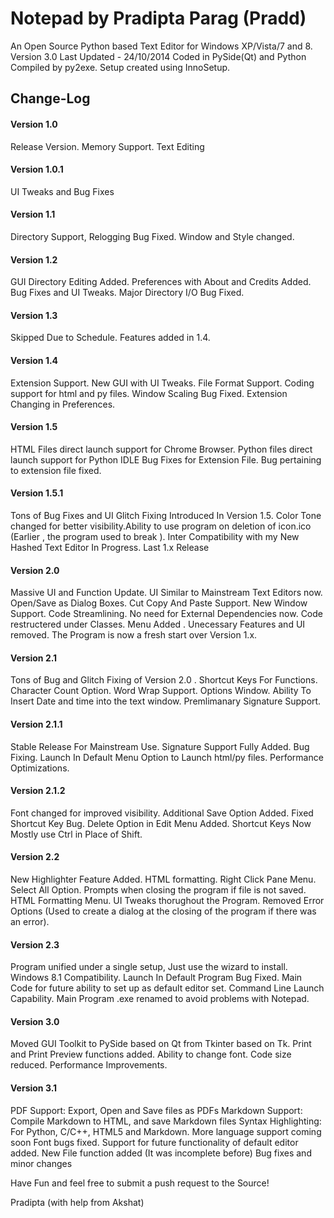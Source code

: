 # Notepad by Pradipta Parag (Pradd)


An Open Source Python based Text Editor for Windows XP/Vista/7 and 8.
Version 3.0
Last Updated - 24/10/2014
Coded in PySide(Qt) and Python
Compiled by py2exe. Setup created using InnoSetup.



## Change-Log

#### Version 1.0
Release Version. Memory Support. Text Editing

#### Version 1.0.1
UI Tweaks and Bug Fixes

#### Version 1.1
Directory Support, Relogging Bug Fixed. Window and Style changed.

#### Version 1.2
GUI Directory Editing Added. Preferences with About and Credits Added. Bug Fixes and UI Tweaks. Major Directory I/O Bug Fixed.

#### Version 1.3
Skipped Due to Schedule. Features added in 1.4.

#### Version 1.4
Extension Support. New GUI with UI Tweaks. File Format Support. Coding  support for html and py files. Window Scaling Bug Fixed. Extension Changing in Preferences.

#### Version 1.5
 HTML Files direct launch support for Chrome Browser. Python files direct launch support for Python IDLE  Bug Fixes for Extension File. Bug pertaining to extension file fixed.

#### Version 1.5.1
Tons of Bug Fixes and UI Glitch Fixing Introduced In Version 1.5. Color Tone changed for better visibility.Ability to use program on deletion of icon.ico (Earlier , the program used to break ). Inter Compatibility with my New Hashed Text Editor In Progress. Last 1.x Release

#### Version 2.0

Massive UI and Function Update. UI Similar to Mainstream Text Editors now. Open/Save as Dialog Boxes. Cut Copy And Paste Support. New Window Support.
Code Streamlining. No need for External Dependencies now. Code restructered under Classes. Menu Added . Unecessary Features and UI removed. The Program is now a fresh start over Version 1.x.

#### Version 2.1
Tons of Bug and Glitch Fixing of Version 2.0 . Shortcut Keys For Functions. Character Count Option. Word Wrap Support. Options Window. Ability To Insert Date and time into the text window. Premlimanary Signature Support.

#### Version 2.1.1
Stable Release For Mainstream Use. Signature Support Fully Added.  Bug Fixing. Launch In Default Menu Option to Launch html/py files. Performance Optimizations.

#### Version 2.1.2
Font changed for improved visibility. Additional Save Option Added. Fixed Shortcut Key Bug. Delete Option in Edit Menu Added. Shortcut Keys Now Mostly use Ctrl in Place of Shift.

#### Version 2.2
New Highlighter Feature Added. HTML formatting. Right Click Pane Menu. Select All Option. Prompts when closing the program if file is not saved. HTML Formatting Menu. UI Tweaks thorughout the Program. Removed Error Options (Used to create a dialog at the closing of the program if there was an error).

#### Version 2.3
Program unified under a single setup, Just use the wizard to install. Windows 8.1 Compatibility. Launch In Default Program Bug Fixed. Main Code for future ability to set up as default editor set. Command Line Launch Capability. Main Program .exe renamed to avoid problems with Notepad.

#### Version 3.0
Moved GUI Toolkit to PySide based on Qt from Tkinter based on Tk. Print and Print Preview functions added. Ability to change font. Code size reduced.
Performance Improvements.

#### Version 3.1

PDF Support: Export, Open and Save files as PDFs
Markdown Support: Compile Markdown to HTML, and save Markdown files
Syntax Highlighting: For Python, C/C++, HTML5 and Markdown. More language support coming soon
Font bugs fixed. Support for future functionality of default editor added. New File function added (It was incomplete before)
Bug fixes and minor changes

Have Fun and feel free to submit a push request to the Source!

Pradipta (with help from Akshat)

